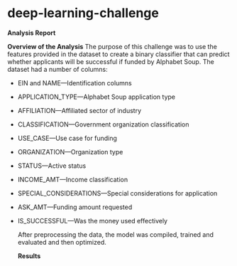 # deep-learning-challenge

**Analysis Report**

**Overview of the Analysis**
The purpose of this challenge was to use the features provided in the dataset to create a binary classifier that can predict whether applicants will be successful if funded by Alphabet Soup. The dataset had a number of columns: 
- EIN and NAME—Identification columns
- APPLICATION_TYPE—Alphabet Soup application type
- AFFILIATION—Affiliated sector of industry
- CLASSIFICATION—Government organization classification
- USE_CASE—Use case for funding
- ORGANIZATION—Organization type
- STATUS—Active status
- INCOME_AMT—Income classification
- SPECIAL_CONSIDERATIONS—Special considerations for application
- ASK_AMT—Funding amount requested
- IS_SUCCESSFUL—Was the money used effectively

  After preprocessing the data, the model was compiled, trained and evaluated and then optimized.

  **Results**

  
